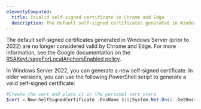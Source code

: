 ```yaml
---
eleventyComputed:
  title: Invalid self-signed certificate in Chrome and Edge
  description: The default self-signed certificates generated in Windows Server (prior to 2022) are no longer considered valid by Chrome.
---
```

The default self-signed certificates generated in Windows Server (prior to 2022) are no longer considered valid by Chrome and Edge. For more information, see the Google documentation on the [RSAKeyUsageForLocalAnchorsEnabled policy](https://chromeenterprise.google/policies/#RSAKeyUsageForLocalAnchorsEnabled).

In Windows Server 2022, you can generate a new self-signed certificate. In older versions, you can use the following PowerShell script to generate a valid self-signed certificate:
```powershell
#Create the cert and place it in the personal cert store
$cert = New-SelfSignedCertificate -DnsName $(([System.Net.Dns]::GetHostByName($env:computerName)).HostName) -CertStoreLocation "cert:\LocalMachine\My" -KeyUsage DigitalSignature,CertSign,CRLSign -KeyAlgorithm RSA -KeyLength 2048 -Provider "Microsoft Enhanced RSA and AES Cryptographic Provider" -NotAfter (Get-Date).AddYears(5)
```
